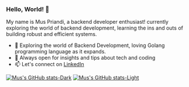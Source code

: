 ### Hello, World! 👋

My name is Mus Priandi, a backend developer enthusiast! currently exploring the world of backend development, learning the ins and outs of building robust and efficient systems.

- 🌱 Exploring the world of Backend Development, loving Golang programming language as it expands.
- 💬 Always open for insights and tips about tech and coding
- 📫 Let's connect on [LinkedIn]([www.linkedin.com/in/muspriandi](https://www.linkedin.com/in/muspriandi))

[![Mus's GitHub stats-Dark](https://github-readme-stats.vercel.app/api?username=muspriandi&show_icons=true&theme=dark#gh-dark-mode-only)](https://github.com/muspriandi/github-readme-stats#gh-dark-mode-only)
[![Mus's GitHub stats-Light](https://github-readme-stats.vercel.app/api?username=muspriandi&show_icons=true&theme=default#gh-light-mode-only)](https://github.com/muspriandi/github-readme-stats#gh-light-mode-only)
